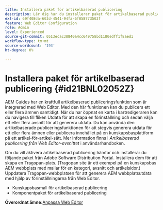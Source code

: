 ```yaml
---
title: Installera paket för artikelbaserad publicering
description: Lär dig hur du installerar paket för artikelbaserad publicering
exl-id: 69f408da-602d-4541-94fa-6f058773502f
feature: Web Editor Configuration
role: Admin
level: Experienced
source-git-commit: 0513ecac38840a4cc649758bd1180edff1f8aed1
workflow-type: tm+mt
source-wordcount: '193'
ht-degree: 0%

---
```


# Installera paket för artikelbaserad publicering {#id21BNL02052Z}

AEM Guides har en kraftfull artikelbaserad publiceringsfunktion som är integrerad med Web Editor. Med den här funktionen kan du publicera ett eller flera ämnen samtidigt. När du har öppnat en karta i kartredigeraren kan du navigera till fliken Utdata för att skapa en förinställning och sedan välja ett eller flera avsnitt för att generera utdata. Du kan använda den artikelbaserade publiceringsfunktionen för att stegvis generera utdata för ett eller flera ämnen eller publicera innehållet på en kunskapsbasplattform på ett artikel-för-artikel-sätt. Mer information finns i *Artikelbaserad publicering från Web Editor-avsnittet* i användarhandboken.

Om du vill aktivera artikelbaserad publicering hämtar och installerar du följande paket från Adobe Software Distribution Portal. Installera dem för att skapa en Tragopan-plats. \(Tragopan site är ett exempel på en kunskapsbas AEM webbplats med mallar för en kategori, avsnitt och artikelsidor.\) Uppdatera Tragopan-webbplatsen för att generera AEM webbplatsutdata med hjälp av förinställningarna från Web Editor.

- Kunskapsbasmall för artikelbaserad publicering
- Komponentpaket för artikelbaserad publicering

**Överordnat ämne:**&#x200B;[ Anpassa Web Editor](conf-web-editor.md)
